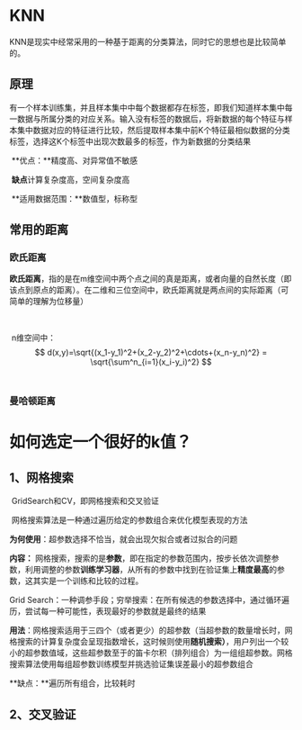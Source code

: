 # KNN

​		KNN是现实中经常采用的一种基于距离的分类算法，同时它的思想也是比较简单的。



## 原理		

​		有一个样本训练集，并且样本集中中每个数据都存在标签，即我们知道样本集中每一数据与所属分类的对应关系。输入没有标签的数据后，将新数据的每个特征与样本集中数据对应的特征进行比较，然后提取样本集中前K个特征最相似数据的分类标签，选择这K个标签中出现次数最多的标签，作为新数据的分类结果

​	**优点：**精度高、对异常值不敏感

​	**缺点**计算复杂度高，空间复杂度高

​	**适用数据范围：**数值型，标称型



## 常用的距离

### 欧氏距离

​		**欧氏距离**，指的是在m维空间中两个点之间的真是距离，或者向量的自然长度（即该点到原点的距离）。在二维和三位空间中，欧氏距离就是两点间的实际距离（可简单的理解为位移量）

​	

​		n维空间中：
$$
d(x,y)=\sqrt{(x_1-y_1)^2+(x_2-y_2)^2+\cdots+(x_n-y_n)^2} = \sqrt{\sum^n_{i=1}(x_i-y_i)^2}
$$
​		

### 曼哈顿距离







# 如何选定一个很好的k值？



## 1、网格搜索

​		GridSearch和CV，即网格搜索和交叉验证

​		网格搜索算法是一种通过遍历给定的参数组合来优化模型表现的方法

**为何使用**：超参数选择不恰当，就会出现欠拟合或者过拟合的问题

**内容：** 网格搜索，搜索的是**参数**，即在指定的参数范围内，按步长依次调整参数，利用调整的参数**训练学习器**，从所有的参数中找到在验证集上**精度最高**的参数，这其实是一个训练和比较的过程。



Grid Search：一种调参手段；穷举搜索：在所有候选的参数选择中，通过循环遍历，尝试每一种可能性，表现最好的参数就是最终的结果

**用法**：网格搜索适用于三四个（或者更少）的超参数（当超参数的数量增长时，网格搜索的计算复杂度会呈现指数增长，这时候则使用**随机搜索）**，用户列出一个较小的超参数值域，这些超参数至于的笛卡尔积（排列组合）为一组组超参数。网格搜索算法使用每组超参数训练模型并挑选验证集误差最小的超参数组合

**缺点：**遍历所有组合，比较耗时



## 2、交叉验证
